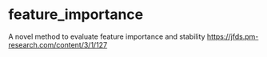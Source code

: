 # feature_importance
A novel method to evaluate feature importance and stability
https://jfds.pm-research.com/content/3/1/127
